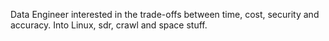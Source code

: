 Data Engineer interested in the trade-offs between time, cost, security and accuracy. Into Linux, sdr, crawl and space stuff.

<!---
gregs-git/gregs-git is a ✨ special ✨ repository because its `README.md` (this file) appears on your GitHub profile.
You can click the Preview link to take a look at your changes.
--->
